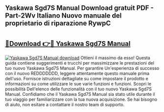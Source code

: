## Yaskawa Sgd7S Manual Download gratuit PDF - Part-2Wv Italiano Nuovo manuale del proprietario di riparazione RywpC

# <h2><a href="http://dfcea3w.blite.top/?on=Yaskawa+Sgd7S+Manual">🔗Download 👉🔴 Yaskawa Sgd7S Manual</a></h2>

[![Yaskawa Sgd7S Manual download](https://i.imgur.com/lujVjoI.png)](http://dfcea3w.blite.top/?on=Yaskawa+Sgd7S+Manual)
Ottieni il massimo da esso! Questa guida contiene suggerimenti e trucchi per massimizzare le prestazioni del tuo nuovo Yaskawa Sgd7S Manual. Per garantire Un'esperienza di successo con il nuovo REDDDDDDD, leggere attentamente questo manuale prima dell'uso. Fornisce istruzioni dettagliate su come impostare il prodotto e informazioni su come utilizzare le sue varie funzioni e funzioni. Scopri le possibilità Dell'elenco delle funzionalità con il tuo nuovo Yaskawa Sgd7S Manual. Confidiamo che il Yaskawa Sgd7S Manual sia stato utile durante il tuo viaggio per familiarizzare con la tua nuova acquisizione. Se hai bisogno di aiuto, non esitare a contattare il nostro team di supporto.
